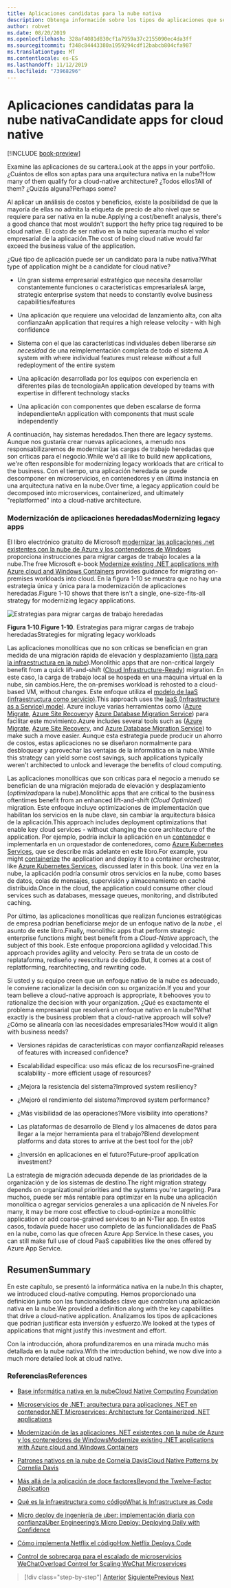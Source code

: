 ```yaml
---
title: Aplicaciones candidatas para la nube nativa
description: Obtenga información sobre los tipos de aplicaciones que se benefician de un enfoque nativo en la nube
author: robvet
ms.date: 08/20/2019
ms.openlocfilehash: 328af4081d830cf1a7959a37c2155090ec4da3ff
ms.sourcegitcommit: f348c84443380a1959294cdf12babcb804cfa987
ms.translationtype: MT
ms.contentlocale: es-ES
ms.lasthandoff: 11/12/2019
ms.locfileid: "73968296"
---
```

# <a name="candidate-apps-for-cloud-native"></a><span data-ttu-id="98611-103">Aplicaciones candidatas para la nube nativa</span><span class="sxs-lookup"><span data-stu-id="98611-103">Candidate apps for cloud native</span></span>

[!INCLUDE [book-preview](../../../includes/book-preview.md)]

<span data-ttu-id="98611-104">Examine las aplicaciones de su cartera.</span><span class="sxs-lookup"><span data-stu-id="98611-104">Look at the apps in your portfolio.</span></span> <span data-ttu-id="98611-105">¿Cuántos de ellos son aptas para una arquitectura nativa en la nube?</span><span class="sxs-lookup"><span data-stu-id="98611-105">How many of them qualify for a cloud-native architecture?</span></span> <span data-ttu-id="98611-106">¿Todos ellos?</span><span class="sxs-lookup"><span data-stu-id="98611-106">All of them?</span></span> <span data-ttu-id="98611-107">¿Quizás alguna?</span><span class="sxs-lookup"><span data-stu-id="98611-107">Perhaps some?</span></span>

<span data-ttu-id="98611-108">Al aplicar un análisis de costos y beneficios, existe la posibilidad de que la mayoría de ellas no admita la etiqueta de precio de alto nivel que se requiere para ser nativa en la nube.</span><span class="sxs-lookup"><span data-stu-id="98611-108">Applying a cost/benefit analysis, there's a good chance that most wouldn't support the hefty price tag required to be cloud native.</span></span> <span data-ttu-id="98611-109">El costo de ser nativo en la nube superaría mucho el valor empresarial de la aplicación.</span><span class="sxs-lookup"><span data-stu-id="98611-109">The cost of being cloud native would far exceed the business value of the application.</span></span>

<span data-ttu-id="98611-110">¿Qué tipo de aplicación puede ser un candidato para la nube nativa?</span><span class="sxs-lookup"><span data-stu-id="98611-110">What type of application might be a candidate for cloud native?</span></span>

- <span data-ttu-id="98611-111">Un gran sistema empresarial estratégico que necesita desarrollar constantemente funciones o características empresariales</span><span class="sxs-lookup"><span data-stu-id="98611-111">A large, strategic enterprise system that needs to constantly evolve business capabilities/features</span></span>

- <span data-ttu-id="98611-112">Una aplicación que requiere una velocidad de lanzamiento alta, con alta confianza</span><span class="sxs-lookup"><span data-stu-id="98611-112">An application that requires a high release velocity - with high confidence</span></span>

- <span data-ttu-id="98611-113">Sistema con el que las características individuales deben liberarse *sin necesidad* de una reimplementación completa de todo el sistema.</span><span class="sxs-lookup"><span data-stu-id="98611-113">A system with where individual features must release *without* a full redeployment of the entire system</span></span>

- <span data-ttu-id="98611-114">Una aplicación desarrollada por los equipos con experiencia en diferentes pilas de tecnología</span><span class="sxs-lookup"><span data-stu-id="98611-114">An application developed by teams with expertise in different technology stacks</span></span>

- <span data-ttu-id="98611-115">Una aplicación con componentes que deben escalarse de forma independiente</span><span class="sxs-lookup"><span data-stu-id="98611-115">An application with components that must scale independently</span></span>

<span data-ttu-id="98611-116">A continuación, hay sistemas heredados.</span><span class="sxs-lookup"><span data-stu-id="98611-116">Then there are legacy systems.</span></span> <span data-ttu-id="98611-117">Aunque nos gustaría crear nuevas aplicaciones, a menudo nos responsabilizaremos de modernizar las cargas de trabajo heredadas que son críticas para el negocio.</span><span class="sxs-lookup"><span data-stu-id="98611-117">While we'd all like to build new applications, we're often responsible for modernizing legacy workloads that are critical to the business.</span></span> <span data-ttu-id="98611-118">Con el tiempo, una aplicación heredada se puede descomponer en microservicios, en contenedores y en última instancia en una arquitectura nativa en la nube.</span><span class="sxs-lookup"><span data-stu-id="98611-118">Over time, a legacy application could be decomposed into microservices, containerized, and ultimately "replatformed" into a cloud-native architecture.</span></span>

### <a name="modernizing-legacy-apps"></a><span data-ttu-id="98611-119">Modernización de aplicaciones heredadas</span><span class="sxs-lookup"><span data-stu-id="98611-119">Modernizing legacy apps</span></span>

<span data-ttu-id="98611-120">El libro electrónico gratuito de Microsoft [modernizar las aplicaciones .net existentes con la nube de Azure y los contenedores de Windows](https://dotnet.microsoft.com/download/thank-you/modernizing-existing-net-apps-ebook) proporciona instrucciones para migrar cargas de trabajo locales a la nube.</span><span class="sxs-lookup"><span data-stu-id="98611-120">The free Microsoft e-book [Modernize existing .NET applications with Azure cloud and Windows Containers](https://dotnet.microsoft.com/download/thank-you/modernizing-existing-net-apps-ebook) provides guidance for migrating on-premises workloads into cloud.</span></span> <span data-ttu-id="98611-121">En la figura 1-10 se muestra que no hay una estrategia única y única para la modernización de aplicaciones heredadas.</span><span class="sxs-lookup"><span data-stu-id="98611-121">Figure 1-10 shows that there isn't a single, one-size-fits-all strategy for modernizing legacy applications.</span></span>

![Estrategias para migrar cargas de trabajo heredadas](./media/strategies-for-migrating-legacy-workloads.png)

<span data-ttu-id="98611-123">**Figura 1-10**.</span><span class="sxs-lookup"><span data-stu-id="98611-123">**Figure 1-10**.</span></span> <span data-ttu-id="98611-124">Estrategias para migrar cargas de trabajo heredadas</span><span class="sxs-lookup"><span data-stu-id="98611-124">Strategies for migrating legacy workloads</span></span>

<span data-ttu-id="98611-125">Las aplicaciones monolíticas que no son críticas se benefician en gran medida de una migración rápida de elevación y desplazamiento ([lista para la infraestructura en la nube](https://docs.microsoft.com/dotnet/standard/modernize-with-azure-and-containers/lift-and-shift-existing-apps-azure-iaas)).</span><span class="sxs-lookup"><span data-stu-id="98611-125">Monolithic apps that are non-critical largely benefit from a quick lift-and-shift ([Cloud Infrastructure-Ready](https://docs.microsoft.com/dotnet/standard/modernize-with-azure-and-containers/lift-and-shift-existing-apps-azure-iaas)) migration.</span></span> <span data-ttu-id="98611-126">En este caso, la carga de trabajo local se hospeda en una máquina virtual en la nube, sin cambios.</span><span class="sxs-lookup"><span data-stu-id="98611-126">Here, the on-premises workload is rehosted to a cloud-based VM, without changes.</span></span> <span data-ttu-id="98611-127">Este enfoque utiliza el [modelo de IaaS (infraestructura como servicio)](https://azure.microsoft.com/overview/what-is-iaas/).</span><span class="sxs-lookup"><span data-stu-id="98611-127">This approach uses the [IaaS (Infrastructure as a Service) model](https://azure.microsoft.com/overview/what-is-iaas/).</span></span> <span data-ttu-id="98611-128">Azure incluye varias herramientas como ([Azure Migrate](https://aka.ms/azuremigrate), [Azure Site Recovery](https://azure.microsoft.com/services/site-recovery/)y [Azure Database Migration Service](https://azure.microsoft.com/campaigns/database-migration/)) para facilitar este movimiento.</span><span class="sxs-lookup"><span data-stu-id="98611-128">Azure includes several tools such as ([Azure Migrate](https://aka.ms/azuremigrate), [Azure Site Recovery](https://azure.microsoft.com/services/site-recovery/), and [Azure Database Migration Service](https://azure.microsoft.com/campaigns/database-migration/)) to make such a move easier.</span></span> <span data-ttu-id="98611-129">Aunque esta estrategia puede producir un ahorro de costos, estas aplicaciones no se diseñaron normalmente para desbloquear y aprovechar las ventajas de la informática en la nube.</span><span class="sxs-lookup"><span data-stu-id="98611-129">While this strategy can yield some cost savings, such applications typically weren't architected to unlock and leverage the benefits of cloud computing.</span></span>

<span data-ttu-id="98611-130">Las aplicaciones monolíticas que son críticas para el negocio a menudo se benefician de una migración mejorada de elevación y desplazamiento (*optimizada*para la nube).</span><span class="sxs-lookup"><span data-stu-id="98611-130">Monolithic apps that are critical to the business oftentimes benefit from an enhanced lift-and-shift (*Cloud Optimized*) migration.</span></span> <span data-ttu-id="98611-131">Este enfoque incluye optimizaciones de implementación que habilitan los servicios en la nube clave, sin cambiar la arquitectura básica de la aplicación.</span><span class="sxs-lookup"><span data-stu-id="98611-131">This approach includes deployment optimizations that enable key cloud services - without changing the core architecture of the application.</span></span> <span data-ttu-id="98611-132">Por ejemplo, podría incluir la aplicación en un [contenedor](https://docs.microsoft.com/virtualization/windowscontainers/about/) e implementarla en un orquestador de contenedores, como [Azure Kubernetes Services](https://azure.microsoft.com/services/kubernetes-service/), que se describe más adelante en este libro.</span><span class="sxs-lookup"><span data-stu-id="98611-132">For example, you might [containerize](https://docs.microsoft.com/virtualization/windowscontainers/about/) the application and deploy it to a container orchestrator, like [Azure Kubernetes Services](https://azure.microsoft.com/services/kubernetes-service/), discussed later in this book.</span></span> <span data-ttu-id="98611-133">Una vez en la nube, la aplicación podría consumir otros servicios en la nube, como bases de datos, colas de mensajes, supervisión y almacenamiento en caché distribuida.</span><span class="sxs-lookup"><span data-stu-id="98611-133">Once in the cloud, the application could consume other cloud services such as databases, message queues, monitoring, and distributed caching.</span></span>

<span data-ttu-id="98611-134">Por último, las aplicaciones monolíticas que realizan funciones estratégicas de empresa podrían beneficiarse mejor de un enfoque nativo de la *nube* , el asunto de este libro.</span><span class="sxs-lookup"><span data-stu-id="98611-134">Finally, monolithic apps that perform strategic enterprise functions might best benefit from a *Cloud-Native* approach, the subject of this book.</span></span> <span data-ttu-id="98611-135">Este enfoque proporciona agilidad y velocidad.</span><span class="sxs-lookup"><span data-stu-id="98611-135">This approach provides agility and velocity.</span></span> <span data-ttu-id="98611-136">Pero se trata de un costo de replataforma, rediseño y reescritura de código.</span><span class="sxs-lookup"><span data-stu-id="98611-136">But, it comes at a cost of replatforming, rearchitecting, and rewriting code.</span></span>

<span data-ttu-id="98611-137">Si usted y su equipo creen que un enfoque nativo de la nube es adecuado, le conviene racionalizar la decisión con su organización.</span><span class="sxs-lookup"><span data-stu-id="98611-137">If you and your team believe a cloud-native approach is appropriate, it behooves you to rationalize the decision with your organization.</span></span> <span data-ttu-id="98611-138">¿Qué es exactamente el problema empresarial que resolverá un enfoque nativo en la nube?</span><span class="sxs-lookup"><span data-stu-id="98611-138">What exactly is the business problem that a cloud-native approach will solve?</span></span> <span data-ttu-id="98611-139">¿Cómo se alinearía con las necesidades empresariales?</span><span class="sxs-lookup"><span data-stu-id="98611-139">How would it align with business needs?</span></span>

- <span data-ttu-id="98611-140">Versiones rápidas de características con mayor confianza</span><span class="sxs-lookup"><span data-stu-id="98611-140">Rapid releases of features with increased confidence?</span></span>

- <span data-ttu-id="98611-141">Escalabilidad específica: uso más eficaz de los recursos</span><span class="sxs-lookup"><span data-stu-id="98611-141">Fine-grained scalability - more efficient usage of resources?</span></span>

- <span data-ttu-id="98611-142">¿Mejora la resistencia del sistema?</span><span class="sxs-lookup"><span data-stu-id="98611-142">Improved system resiliency?</span></span>

- <span data-ttu-id="98611-143">¿Mejoró el rendimiento del sistema?</span><span class="sxs-lookup"><span data-stu-id="98611-143">Improved system performance?</span></span>

- <span data-ttu-id="98611-144">¿Más visibilidad de las operaciones?</span><span class="sxs-lookup"><span data-stu-id="98611-144">More visibility into operations?</span></span>

- <span data-ttu-id="98611-145">Las plataformas de desarrollo de Blend y los almacenes de datos para llegar a la mejor herramienta para el trabajo?</span><span class="sxs-lookup"><span data-stu-id="98611-145">Blend development platforms and data stores to arrive at the best tool for the job?</span></span>

- <span data-ttu-id="98611-146">¿Inversión en aplicaciones en el futuro?</span><span class="sxs-lookup"><span data-stu-id="98611-146">Future-proof application investment?</span></span>

<span data-ttu-id="98611-147">La estrategia de migración adecuada depende de las prioridades de la organización y de los sistemas de destino.</span><span class="sxs-lookup"><span data-stu-id="98611-147">The right migration strategy depends on organizational priorities and the systems you're targeting.</span></span> <span data-ttu-id="98611-148">Para muchos, puede ser más rentable para optimizar en la nube una aplicación monolítica o agregar servicios generales a una aplicación de N niveles.</span><span class="sxs-lookup"><span data-stu-id="98611-148">For many, it may be more cost effective to cloud-optimize a monolithic application or add coarse-grained services to an N-Tier app.</span></span> <span data-ttu-id="98611-149">En estos casos, todavía puede hacer uso completo de las funcionalidades de PaaS en la nube, como las que ofrecen Azure App Service.</span><span class="sxs-lookup"><span data-stu-id="98611-149">In these cases, you can still make full use of cloud PaaS capabilities like the ones offered by Azure App Service.</span></span>

## <a name="summary"></a><span data-ttu-id="98611-150">Resumen</span><span class="sxs-lookup"><span data-stu-id="98611-150">Summary</span></span>

<span data-ttu-id="98611-151">En este capítulo, se presentó la informática nativa en la nube.</span><span class="sxs-lookup"><span data-stu-id="98611-151">In this chapter, we introduced cloud-native computing.</span></span> <span data-ttu-id="98611-152">Hemos proporcionado una definición junto con las funcionalidades clave que controlan una aplicación nativa en la nube.</span><span class="sxs-lookup"><span data-stu-id="98611-152">We provided a definition along with the key capabilities that drive a cloud-native application.</span></span> <span data-ttu-id="98611-153">Analizamos los tipos de aplicaciones que podrían justificar esta inversión y esfuerzo.</span><span class="sxs-lookup"><span data-stu-id="98611-153">We looked at the types of applications that might justify this investment and effort.</span></span>

<span data-ttu-id="98611-154">Con la introducción, ahora profundizaremos en una mirada mucho más detallada en la nube nativa.</span><span class="sxs-lookup"><span data-stu-id="98611-154">With the introduction behind, we now dive into a much more detailed look at cloud native.</span></span>

### <a name="references"></a><span data-ttu-id="98611-155">Referencias</span><span class="sxs-lookup"><span data-stu-id="98611-155">References</span></span>

- [<span data-ttu-id="98611-156">Base informática nativa en la nube</span><span class="sxs-lookup"><span data-stu-id="98611-156">Cloud Native Computing Foundation</span></span>](https://www.cncf.io/)

- [<span data-ttu-id="98611-157">Microservicios de .NET: arquitectura para aplicaciones .NET en contenedor</span><span class="sxs-lookup"><span data-stu-id="98611-157">.NET Microservices: Architecture for Containerized .NET applications</span></span>](https://dotnet.microsoft.com/download/thank-you/microservices-architecture-ebook)

- [<span data-ttu-id="98611-158">Modernización de las aplicaciones .NET existentes con la nube de Azure y los contenedores de Windows</span><span class="sxs-lookup"><span data-stu-id="98611-158">Modernize existing .NET applications with Azure cloud and Windows Containers</span></span>](https://dotnet.microsoft.com/download/thank-you/modernizing-existing-net-apps-ebook)

- [<span data-ttu-id="98611-159">Patrones nativos en la nube de Cornelia Davis</span><span class="sxs-lookup"><span data-stu-id="98611-159">Cloud Native Patterns by Cornelia Davis</span></span>](https://www.manning.com/books/cloud-native-patterns)

- [<span data-ttu-id="98611-160">Más allá de la aplicación de doce factores</span><span class="sxs-lookup"><span data-stu-id="98611-160">Beyond the Twelve-Factor Application</span></span>](https://content.pivotal.io/blog/beyond-the-twelve-factor-app)

- [<span data-ttu-id="98611-161">Qué es la infraestructura como código</span><span class="sxs-lookup"><span data-stu-id="98611-161">What is Infrastructure as Code</span></span>](https://docs.microsoft.com/azure/devops/learn/what-is-infrastructure-as-code)

- [<span data-ttu-id="98611-162">Micro deploy de ingeniería de uber: implementación diaria con confianza</span><span class="sxs-lookup"><span data-stu-id="98611-162">Uber Engineering’s Micro Deploy: Deploying Daily with Confidence</span></span>](https://eng.uber.com/micro-deploy/)

- [<span data-ttu-id="98611-163">Cómo implementa Netflix el código</span><span class="sxs-lookup"><span data-stu-id="98611-163">How Netflix Deploys Code</span></span>](https://www.infoq.com/news/2013/06/netflix/)

- [<span data-ttu-id="98611-164">Control de sobrecarga para el escalado de microservicios WeChat</span><span class="sxs-lookup"><span data-stu-id="98611-164">Overload Control for Scaling WeChat Microservices</span></span>](https://www.cs.columbia.edu/~ruigu/papers/socc18-final100.pdf)

>[!div class="step-by-step"]
><span data-ttu-id="98611-165">[Anterior](definition.md)
>[Siguiente](introduce-eshoponcontainers-reference-app.md)</span><span class="sxs-lookup"><span data-stu-id="98611-165">[Previous](definition.md)
[Next](introduce-eshoponcontainers-reference-app.md)</span></span>
